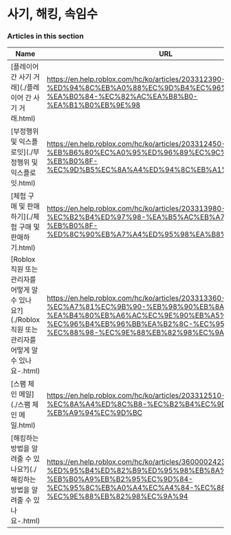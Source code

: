 # 사기, 해킹, 속임수  
### Articles in this section
Name|URL
-|-
[플레이어 간 사기 거래](./플레이어 간 사기 거래.html) |https://en.help.roblox.com/hc/ko/articles/203312390-%ED%94%8C%EB%A0%88%EC%9D%B4%EC%96%B4-%EA%B0%84-%EC%82%AC%EA%B8%B0-%EA%B1%B0%EB%9E%98
[부정행위 및 익스플로잇](./부정행위 및 익스플로잇.html) |https://en.help.roblox.com/hc/ko/articles/203312450-%EB%B6%80%EC%A0%95%ED%96%89%EC%9C%84-%EB%B0%8F-%EC%9D%B5%EC%8A%A4%ED%94%8C%EB%A1%9C%EC%9E%87
[체험 구매 및 판매하기](./체험 구매 및 판매하기.html) |https://en.help.roblox.com/hc/ko/articles/203313980-%EC%B2%B4%ED%97%98-%EA%B5%AC%EB%A7%A4-%EB%B0%8F-%ED%8C%90%EB%A7%A4%ED%95%98%EA%B8%B0
[Roblox 직원 또는 관리자를 어떻게 알 수 있나요?](./Roblox 직원 또는 관리자를 어떻게 알 수 있나요-.html) |https://en.help.roblox.com/hc/ko/articles/203313360-Roblox-%EC%A7%81%EC%9B%90-%EB%98%90%EB%8A%94-%EA%B4%80%EB%A6%AC%EC%9E%90%EB%A5%BC-%EC%96%B4%EB%96%BB%EA%B2%8C-%EC%95%8C-%EC%88%98-%EC%9E%88%EB%82%98%EC%9A%94
[스팸 체인 메일](./스팸 체인 메일.html) |https://en.help.roblox.com/hc/ko/articles/203312510-%EC%8A%A4%ED%8C%B8-%EC%B2%B4%EC%9D%B8-%EB%A9%94%EC%9D%BC
[해킹하는 방법을 알려줄 수 있나요?](./해킹하는 방법을 알려줄 수 있나요-.html) |https://en.help.roblox.com/hc/ko/articles/360000242306-%ED%95%B4%ED%82%B9%ED%95%98%EB%8A%94-%EB%B0%A9%EB%B2%95%EC%9D%84-%EC%95%8C%EB%A0%A4%EC%A4%84-%EC%88%98-%EC%9E%88%EB%82%98%EC%9A%94